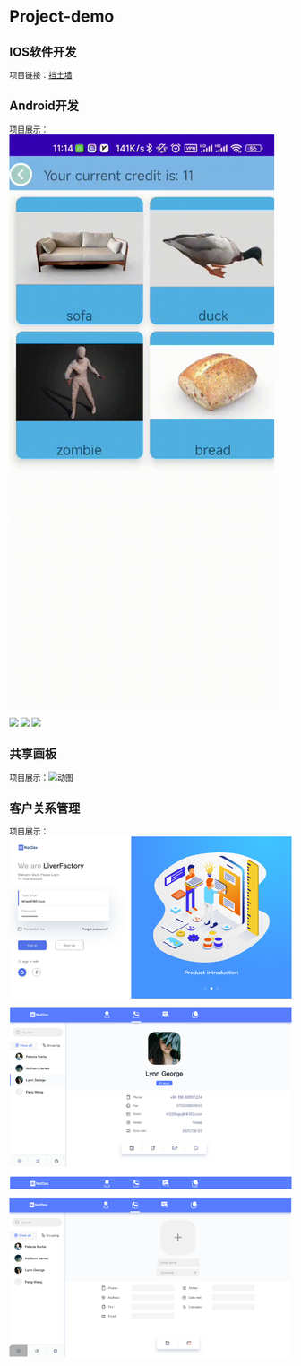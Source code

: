 # Project-demo
## IOS软件开发
项目链接：[挡土墙](https://apps.apple.com/cn/app/retaining-walls/id6469571321)

## Android开发
项目展示：<img src="https://github.com/ZHIPENGN/Project-demo/blob/main/view.gif" height="50%">

<img src="https://github.com/ZHIPENGN/Project-demo/blob/main/collection.gif" height="50%">

<img src="https://github.com/ZHIPENGN/Project-demo/blob/main/ar-download.gif" height="50%">

<img src="https://github.com/ZHIPENGN/Project-demo/blob/main/ar.gif" height="50%">

## 共享画板
项目展示：![动图](https://github.com/ZHIPENGN/Project-demo/blob/main/swing.gif)

## 客户关系管理
项目展示：![图片](https://github.com/ZHIPENGN/Project-demo/blob/main/1.png)

![图片](https://github.com/ZHIPENGN/Project-demo/blob/main/2.png)

![图片](https://github.com/ZHIPENGN/Project-demo/blob/main/3.png)